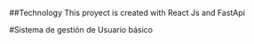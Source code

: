 ##Technology
This proyect is created with React Js and FastApi

#Sistema de gestión de Usuario básico 
